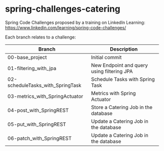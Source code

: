 # spring-challenges-catering

Spring Code Challenges proposed by a training on LinkedIn Learning: 
https://www.linkedin.com/learning/spring-code-challenges/

Each branch relates to a challenge:

Branch | Description
--- | ---
00-base_project                  | Initial commit                               
01-filtering_with_jpa            | New Endpoint and query using filtering JPA   
02-scheduleTasks_with_SpringTask | Schedule Tasks with Spring Task                
03-metrics_with_SpringActuator   | Metrics with Spring Actuator  
04-post_with_SpringREST          | Store a Catering Job in the database
05-put_with_SpringREST           | Update a Catering Job in the database
06-patch_with_SpringREST         | Update a Catering Job in the database


